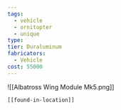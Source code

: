 ```yaml
---
tags:
  - vehicle
  - ornitopter
  - unique
type:
tier: Duraluminum
fabricators:
  - Vehicle
cost: 55000
---
```

![[Albatross Wing Module Mk5.png]]
```meta-bind-embed
[[found-in-location]]
```